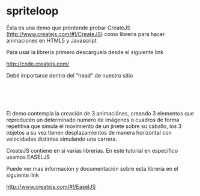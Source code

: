 spriteloop
==========

Ésta es una demo que prentende probar CreateJS (http://www.createjs.com/#!/CreateJS) como librería para hacer animaciones en HTML5 y Javascript

Para usar la librería primero descarguela desde el siguiente link

http://code.createjs.com/

Debé importarse dentro del "head" de nuestro sitio

<code>
	<head>
		<script type="text/javascript" src="createjs-2013.05.14.min.js"></script>
	</head>
</code>

El demo contempla la creación de 3 animaciónes, creando 3 elementos que reproducen un determinado numero de imágenes o cuadros de forma repetitiva que simula el movimiento de un jinete sobre su caballo, los 3 objetos a su vez tienen desplazamientos de manera horizontal con velocidades distintas simulando una carrera.

CreateJS contiene en sí varias librerias. En este tutorial en especifico usamos EASELJS

Puede ver mas información y documentación sobre esta librería en el siguiente link

http://www.createjs.com/#!/EaselJS
